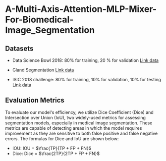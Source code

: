 # **A-Multi-Axis-Attention-MLP-Mixer-For-Biomedical-Image_Segmentation**

## Datasets

- Data Science Bowl 2018: 80% for training, 20 % for validation [Link data](https://www.kaggle.com/c/data-science-bowl-2018)

- Gland Segmentation [Link data](https://warwick.ac.uk/fac/cross_fac/tia/data/glascontest)

- ISIC 2018 challenge: 80% for training, 10% for validation, 10% for testing [Link data](https://challenge.isic-archive.com/landing/2018/)
## Evaluation Metrics 

To evaluate our model's efficiency, we utilize Dice Coefficient (Dice) and Intersection over Union (IoU), two widely-used metrics for assessing segmentation models, especially in medical image segmentation. These metrics are capable of detecting areas in which the model requires improvement as they are sensitive to both false positive and false negative errors. The formulas for Dice and IoU are shown below:

- IOU: IOU = $\frac{TP}{TP + FP + FN}$
- Dice: Dice = $\frac{2TP}{2TP + FP + FN}$



